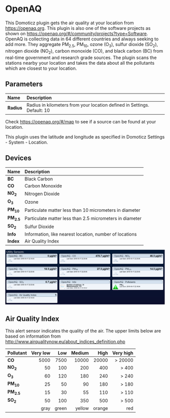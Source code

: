 # OpenAQ
This Domoticz plugin gets the air quality at your location from https://openaq.org. This plugin is also one of the software projects as shown on https://openaq.org/#/community/projects?type=Software.
OpenAQ is collecting data in 64 different countries and always seeking to add more. They aggregate PM<sub>2.5</sub>, PM<sub>10</sub>, ozone (O<sub>3</sub>), sulfur dioxide (SO<sub>2</sub>), nitrogen dioxide (NO<sub>2</sub>), carbon monoxide (CO), and black carbon (BC) from real-time government and research grade sources.
The plugin scans the stations nearby your location and takes the data about all the pollutants which are closest to your location.

## Parameters
| Name       | Description                                                              |
| :---       | :---                                                                     |
| **Radius** | Radius in kilometers from your location defined in Settings. Default: 10 |

Check https://openaq.org/#/map to see if a source can be found at your location.

This plugin uses the latitude and longitude as specified in Domoticz Settings - System - Location.

## Devices
| Name                 | Description                                              |
| :---                 | :---                                                     |
| **BC**               | Black Carbon                                             |
| **CO**               | Carbon Monoxide                                          |
| **NO<sub>2</sub>**   | Nitrogen Dioxide                                         |
| **O<sub>3</sub>**    | Ozone                                                    |
| **PM<sub>10</sub>**  | Particulate matter less than 10 micrometers in diameter  |
| **PM<sub>2.5</sub>** | Particulate matter less than 2.5 micrometers in diameter |
| **SO<sub>2</sub>**   | Sulfur Dioxide                                           |
| **Info**             | Information, like nearest location, number of locations  |
| **Index**            | Air Quality Index                                        |

![OpenAQ](./images/Knipsel.PNG)

## Air Quality Index
This alert sensor indicates the quality of the air. The upper limits below are based on information from http://www.airqualitynow.eu/about_indices_definition.php

| Pollutant            | Very low |     Low  |    Medium |     High | Very high |
| :---                 |     ---: |     ---: |      ---: |     ---: |      ---: |
| **CO**               |     5000 |     7500 |     10000 |    20000 |   > 20000 |
| **NO<sub>2</sub>**   |       50 |      100 |       200 |      400 |     > 400 |
| **O<sub>3</sub>**    |       60 |      120 |       180 |      240 |     > 240 |
| **PM<sub>10</sub>**  |       25 |       50 |        90 |      180 |     > 180 |
| **PM<sub>2.5</sub>** |       15 |       30 |        55 |      110 |     > 110 |
| **SO<sub>2</sub>**   |       50 |      100 |       350 |      500 |     > 500 |
|                      |     gray |    green |    yellow |   orange |       red |